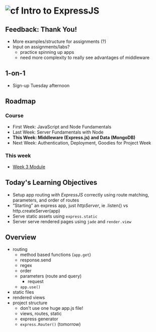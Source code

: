 ![cf](http://i.imgur.com/7v5ASc8.png)  Intro to ExpressJS
===

## Feedback: Thank You!

* More examples/structure for assignments (?)
* Input on assignments/labs?
	* practice spinning up apps
	* need more complexity to really see advantages of middleware

## 1-on-1
* Sign-up Tuesday afternoon
	
## Roadmap

### Course
* First Week: JavaScript and Node Fundamentals
* Last Week: Server Fundamentals with Node
* **This Week: Middleware (Express.js) and Data (MongoDB)**
* Next Week: Authentication, Deployment, Goodies for Project Week

### This week
* [Week 3 Module](https://canvas.instructure.com/courses/1044232/modules)

## Today's Learning Objectives

* Setup app routing _with ExpressJS_ correctly using 
route matching, parameters, and order of routes
* “Starting” an express app, just _httpServer_, ie .listen() vs http.createServer(app)
* Serve static assets using `express.static`
* Server serve rendered pages using `jade` and `render.view`

## Overview

* routing
	* method based functions (`app.get`)
	* response.send
	* regex
	* order
	* parameters (route and query)
		* request
	* `app.use()`
* static files
* rendered views
* project structure
	* don't use one huge app.js file!
	* views, routes, static
	* express generator
	* `express.Router()` (tomorrow)
